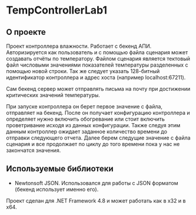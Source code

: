 # TempControllerLab1

## О проекте
Проект контроллера влажности. Работает с бекенд АПИ. Авторизируется как пользователь и с помощью файла сценария может создавать отчёты по температору.
Файлом сценария является тектовый файл числовыми значениями показателей температуры разделенных с помощью новой строки. Так же следует указать 128-битный идентификатор контроллера
и адрес хоста (например localhost:67211).

Сам бекенд сервер может отправлять письма на почту при достижении критических значений температуры.

При запуске контроллера он берет первое значение с файла, отправляет на бекенд.
После он получает конфигурацию контроллера и определяет нужно включить обогревание или стоит включить проветривание исходя из данных конфигурации.
Также следуя этим данным контроллер ожидает заданное количество времени до отправки следующего отчета.
Далее берем следущие значение с файла сценария и все продолжает по циклу до того времени пока у нас не закончатся значения.

## Используемые библиотеки
* Newtonsoft JSON. Использовался для работы с JSON форматом (бекенд использует именно его).

Проект сделан для .NET Framework 4.8 и может работать как в х32 и в x64.
